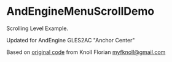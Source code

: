 AndEngineMenuScrollDemo
=======================

Scrolling Level Example.

Updated for AndEngine GLES2AC "Anchor Center"

 
Based on [original code](http://www.andengine.org/forums/tutorials/menu-scroll-example-t5740.html) from Knoll Florian <myfknoll@gmail.com>

